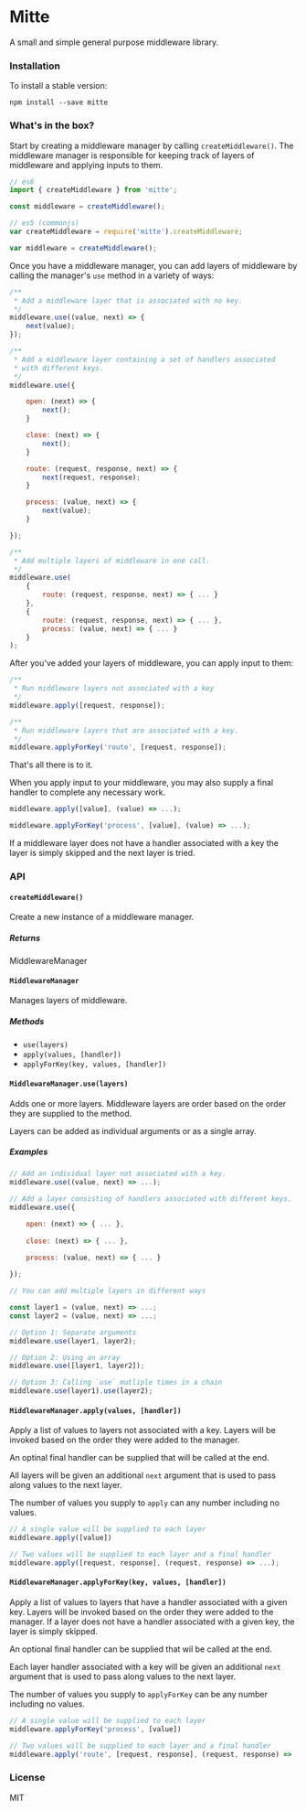 # Mitte

A small and simple general purpose middleware library.


### Installation

To install a stable version:

```
npm install --save mitte
```

### What's in the box?

Start by creating a middleware manager by calling `createMiddleware()`. The middleware manager is responsible for keeping track of layers of middleware and applying inputs to them.

```js
// es6
import { createMiddleware } from 'mitte';

const middleware = createMiddleware();
```

```js
// es5 (commonjs)
var createMiddleware = require('mitte').createMiddleware;

var middleware = createMiddleware();
```

Once you have a middleware manager, you can add layers of middleware by calling the manager's `use` method in a variety of ways:

```js
/**
 * Add a middleware layer that is associated with no key.
 */
middleware.use((value, next) => {
    next(value);
});

/**
 * Add a middleware layer containing a set of handlers associated
 * with different keys.
 */
middleware.use({

    open: (next) => {
        next();
    }

    close: (next) => {
    	next();
    }

    route: (request, response, next) => {
    	next(request, response);
    }

    process: (value, next) => {
    	next(value);
    }

});

/**
 * Add multiple layers of middleware in one call.
 */
middleware.use(
	{
		route: (request, response, next) => { ... }
	}, 
	{
		route: (request, response, next) => { ... },
		process: (value, next) => { ... }
	}
);

```

After you've added your layers of middleware, you can apply input to them:

```js
/**
 * Run middleware layers not associated with a key
 */
middleware.apply([request, response]);

/**
 * Run middleware layers that are associated with a key.
 */
middleware.applyForKey('route', [request, response]);
```

That's all there is to it.

When you apply input to your middleware, you may also supply a final handler to complete any necessary work.

```js
middleware.apply([value], (value) => ...);

middleware.applyForKey('process', [value], (value) => ...);
```

If a middleware layer does not have a handler associated with a key the layer is simply skipped and the next layer is tried.

### API

#### `createMiddleware()`

Create a new instance of a middleware manager.

##### Returns

MiddlewareManager

#### `MiddlewareManager`

Manages layers of middleware. 

##### Methods

- `use(layers)`
- `apply(values, [handler])`
- `applyForKey(key, values, [handler])`

#### `MiddlewareManager.use(layers)`

Adds one or more layers. Middleware layers are order based on the order they are supplied to the method.

Layers can be added as individual arguments or as a single array.

##### Examples

```js
// Add an individual layer not associated with a key.
middleware.use((value, next) => ...);
```

```js
// Add a layer consisting of handlers associated with different keys.
middleware.use({

	open: (next) => { ... },
	
	close: (next) => { ... },
	
	process: (value, next) => { ... }

});
```

```js
// You can add multiple layers in different ways

const layer1 = (value, next) => ...;
const layer2 = (value, next) => ...;

// Option 1: Separate arguments
middleware.use(layer1, layer2);

// Option 2: Using an array
middleware.use([layer1, layer2]);

// Option 3: Calling `use` mutliple times in a chain
middleware.use(layer1).use(layer2);
```
 
#### `MiddlewareManager.apply(values, [handler])`

Apply a list of values to layers not associated with a key. Layers will be invoked based on the order they were added to the manager. 

An optinal final handler can be supplied that will be called at the end.

All layers will be given an additional `next` argument that is used to pass along values to the next layer.

The number of values you supply to `apply` can any number including no values.

```js
// A single value will be supplied to each layer
middleware.apply([value])

// Two values will be supplied to each layer and a final handler
middleware.apply([request, response], (request, response) => ...);
```

#### `MiddlewareManager.applyForKey(key, values, [handler])`

Apply a list of values to layers that have a handler associated with a given key. Layers will be invoked based on the order they were added to the manager. If a layer does not have a handler associated with a given key, the layer is simply skipped.

An optional final handler can be supplied that wil be called at the end.

Each layer handler associated with a key will be given an additional `next` argument that is used to pass along values to the next layer.

The number of values you supply to `applyForKey` can be any number including no values.

```js
// A single value will be supplied to each layer
middleware.applyForKey('process', [value])

// Two values will be supplied to each layer and a final handler
middleware.apply('route', [request, response], (request, response) => ...);
```

### License

MIT
